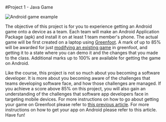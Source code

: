 #Project 1 - Java Game

![Android game example](https://rhildred.github.io/courses/MB215/DFSnake.png "Android game example")

The objective of this project is for you to experience getting an Android game onto a device as a team. Each team will make an Android Application Package (apk) and install it on at least 1 team member's phone. The actual game will be first created on a laptop using [Greenfoot](https://greenfoot.org). A mark of up to 85% will be awarded for just [modifying an existing game](https://rhildred.github.io/courses/MB215/Greenfoot-5thingsAboutObjects-gh-pages.gfar) in greenfoot, and getting it to a state where you can demo it and the changes that you made to the class. Additional marks up to 100% are available for getting the game on Android. 

Like the course, this project is not so much about you becoming a software developer. It is more about you becoming aware of the challenges that teams developing software face, and how those challenges are managed. If you achieve a score above 85% on this project, you will also gain an understanding of the challenges that software app developers face in targeting mobile devices. For more instructions on how to go about getting your game on Greenfoot please refer to [this previous article](https://rich-hildred.rhcloud.com/MdToHtml/Greenfoot-5thingsAboutObjects/README). For more instructions on how to get your app on Android please refer to this article. Have fun! 

